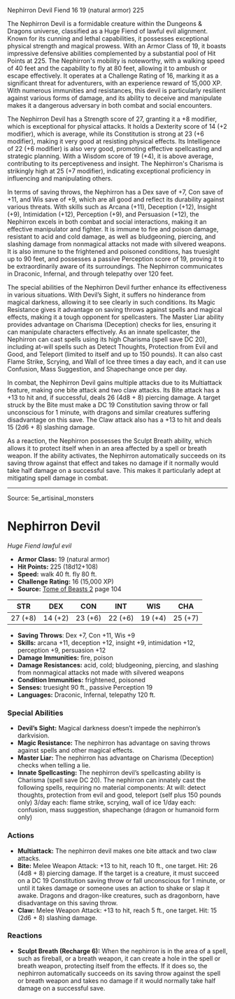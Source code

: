 <MonsterName/>Nephirron Devil</MonsterName>
<CreatureType/>Fiend</CreatureType>
<CR/>16</CR>
<AC/>19 (natural armor)</AC>
<HP/>225</HP>
<summary>The Nephirron Devil is a formidable creature within the Dungeons & Dragons universe, classified as a Huge Fiend of lawful evil alignment. Known for its cunning and lethal capabilities, it possesses exceptional physical strength and magical prowess. With an Armor Class of 19, it boasts impressive defensive abilities complemented by a substantial pool of Hit Points at 225. The Nephirron's mobility is noteworthy, with a walking speed of 40 feet and the capability to fly at 80 feet, allowing it to ambush or escape effectively. It operates at a Challenge Rating of 16, marking it as a significant threat for adventurers, with an experience reward of 15,000 XP. With numerous immunities and resistances, this devil is particularly resilient against various forms of damage, and its ability to deceive and manipulate makes it a dangerous adversary in both combat and social encounters.</summary>

<detail>

The Nephirron Devil has a Strength score of 27, granting it a +8 modifier, which is exceptional for physical attacks. It holds a Dexterity score of 14 (+2 modifier), which is average, while its Constitution is strong at 23 (+6 modifier), making it very good at resisting physical effects. Its Intelligence of 22 (+6 modifier) is also very good, promoting effective spellcasting and strategic planning. With a Wisdom score of 19 (+4), it is above average, contributing to its perceptiveness and insight. The Nephirron's Charisma is strikingly high at 25 (+7 modifier), indicating exceptional proficiency in influencing and manipulating others.

In terms of saving throws, the Nephirron has a Dex save of +7, Con save of +11, and Wis save of +9, which are all good and reflect its durability against various threats. With skills such as Arcana (+11), Deception (+12), Insight (+9), Intimidation (+12), Perception (+9), and Persuasion (+12), the Nephirron excels in both combat and social interactions, making it an effective manipulator and fighter. It is immune to fire and poison damage, resistant to acid and cold damage, as well as bludgeoning, piercing, and slashing damage from nonmagical attacks not made with silvered weapons. It is also immune to the frightened and poisoned conditions, has truesight up to 90 feet, and possesses a passive Perception score of 19, proving it to be extraordinarily aware of its surroundings. The Nephirron communicates in Draconic, Infernal, and through telepathy over 120 feet.

The special abilities of the Nephirron Devil further enhance its effectiveness in various situations. With Devil’s Sight, it suffers no hinderance from magical darkness, allowing it to see clearly in such conditions. Its Magic Resistance gives it advantage on saving throws against spells and magical effects, making it a tough opponent for spellcasters. The Master Liar ability provides advantage on Charisma (Deception) checks for lies, ensuring it can manipulate characters effectively. As an innate spellcaster, the Nephirron can cast spells using its high Charisma (spell save DC 20), including at-will spells such as Detect Thoughts, Protection from Evil and Good, and Teleport (limited to itself and up to 150 pounds). It can also cast Flame Strike, Scrying, and Wall of Ice three times a day each, and it can use Confusion, Mass Suggestion, and Shapechange once per day.

In combat, the Nephirron Devil gains multiple attacks due to its Multiattack feature, making one bite attack and two claw attacks. Its Bite attack has a +13 to hit and, if successful, deals 26 (4d8 + 8) piercing damage. A target struck by the Bite must make a DC 19 Constitution saving throw or fall unconscious for 1 minute, with dragons and similar creatures suffering disadvantage on this save. The Claw attack also has a +13 to hit and deals 15 (2d6 + 8) slashing damage.

As a reaction, the Nephirron possesses the Sculpt Breath ability, which allows it to protect itself when in an area affected by a spell or breath weapon. If the ability activates, the Nephirron automatically succeeds on its saving throw against that effect and takes no damage if it normally would take half damage on a successful save. This makes it particularly adept at mitigating spell damage in combat.</detail>



---

Source: 5e_artisinal_monsters

# Nephirron Devil

*Huge* *Fiend* *lawful evil*

- **Armor Class:** 19 (natural armor)
- **Hit Points:** 225 (18d12+108)
- **Speed:** walk 40 ft. fly 80 ft.
- **Challenge Rating:** 16 (15,000 XP)
- **Source:** [Tome of Beasts 2](https://koboldpress.com/kpstore/product/tome-of-beasts-2-for-5th-edition) page 104

| STR | DEX | CON | INT | WIS | CHA |
| --- | --- | --- | --- | --- | --- |
| 27 (+8) | 14 (+2) | 23 (+6) | 22 (+6) | 19 (+4) | 25 (+7) |

- **Saving Throws**: Dex +7, Con +11, Wis +9
- **Skills:** arcana +11, deception +12, insight +9, intimidation +12, perception +9, persuasion +12
- **Damage Immunities:** fire, poison
- **Damage Resistances:** acid, cold; bludgeoning, piercing, and slashing from nonmagical attacks not made with silvered weapons
- **Condition Immunities:** frightened, poisoned
- **Senses:** truesight 90 ft., passive Perception 19
- **Languages:** Draconic, Infernal, telepathy 120 ft.

### Special Abilities

- **Devil’s Sight:** Magical darkness doesn’t impede the nephirron’s darkvision.
- **Magic Resistance:** The nephirron has advantage on saving throws against spells and other magical effects.
- **Master Liar:** The nephirron has advantage on Charisma (Deception) checks when telling a lie.
- **Innate Spellcasting:** The nephirron devil’s spellcasting ability is Charisma (spell save DC 20). The nephirron can innately cast the following spells, requiring no material components:
At will: detect thoughts, protection from evil and good, teleport (self plus 150 pounds only)
3/day each: flame strike, scrying, wall of ice
1/day each: confusion, mass suggestion, shapechange (dragon or humanoid form only)

### Actions

- **Multiattack:** The nephirron devil makes one bite attack and two claw attacks.
- **Bite:** Melee Weapon Attack: +13 to hit, reach 10 ft., one target. Hit: 26 (4d8 + 8) piercing damage. If the target is a creature, it must succeed on a DC 19 Constitution saving throw or fall unconscious for 1 minute, or until it takes damage or someone uses an action to shake or slap it awake. Dragons and dragon-like creatures, such as dragonborn, have disadvantage on this saving throw.
- **Claw:** Melee Weapon Attack: +13 to hit, reach 5 ft., one target. Hit: 15 (2d6 + 8) slashing damage.

### Reactions

- **Sculpt Breath (Recharge 6):** When the nephirron is in the area of a spell, such as fireball, or a breath weapon, it can create a hole in the spell or breath weapon, protecting itself from the effects. If it does so, the nephirron automatically succeeds on its saving throw against the spell or breath weapon and takes no damage if it would normally take half damage on a successful save.




